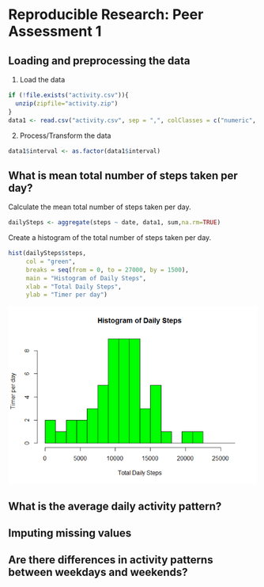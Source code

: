 # Reproducible Research: Peer Assessment 1


## Loading and preprocessing the data

1. Load the data  


```r
if (!file.exists("activity.csv")){
  unzip(zipfile="activity.zip")
}  
data1 <- read.csv("activity.csv", sep = ",", colClasses = c("numeric", "Date", "numeric"))
```

2. Process/Transform the data


```r
data1$interval <- as.factor(data1$interval)
```

## What is mean total number of steps taken per day?

Calculate the mean total number of steps taken per day.  

```r
dailySteps <- aggregate(steps ~ date, data1, sum,na.rm=TRUE)
```

Create a histogram of the total number of steps taken per day.


```r
hist(dailySteps$steps, 
     col = "green",
     breaks = seq(from = 0, to = 27000, by = 1500),
     main = "Histogram of Daily Steps", 
     xlab = "Total Daily Steps",
     ylab = "Timer per day")
```

![](PA1_template_files/figure-html/histStepsPerDay-1.png)

## What is the average daily activity pattern?



## Imputing missing values



## Are there differences in activity patterns between weekdays and weekends?
